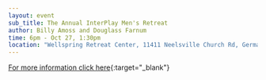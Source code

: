 ```yaml
---
layout: event
sub_title: The Annual InterPlay Men's Retreat
author: Billy Amoss and Douglass Farnum
time: 6pm - Oct 27, 1:30pm
location: "Wellspring Retreat Center, 11411 Neelsville Church Rd, Germantown MD 20876"
---
```


[For more information click here](https://InterPlay.org/index.cfm/go/events:event/happening_id/1815){:target="_blank"}
